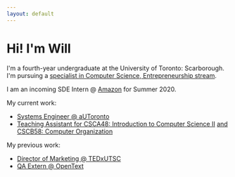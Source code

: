```yaml
---
layout: default
---
```


# Hi! I'm Will

I'm a fourth-year undergraduate at the University of Toronto: Scarborough. I'm pursuing a [specialist in Computer Science, Entrepreneurship stream](https://utsc.calendar.utoronto.ca/specialist-program-computer-science-science).

I am an incoming SDE Intern @ [Amazon](https://www.amazon.com/) for Summer 2020.

My current work:
* [Systems Engineer @ aUToronto](https://www.autodrive.utoronto.ca/)
* [Teaching Assistant for CSCA48: Introduction to Computer Science II](/CSCA48.html) [and CSCB58: Computer Organization](/CSCB58.html)

My previous work:
* [Director of Marketing @ TEDxUTSC](http://www.tedxutsc.com/)
* [QA Extern @ OpenText](https://www.opentext.com/)